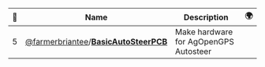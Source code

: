 |:star2: | Name | Description | 🌍|
|---|---|---|---|
|5|[@farmerbriantee](https://github.com/farmerbriantee)/[**BasicAutoSteerPCB**](https://github.com/farmerbriantee/BasicAutoSteerPCB)|Make hardware for AgOpenGPS Autosteer||

